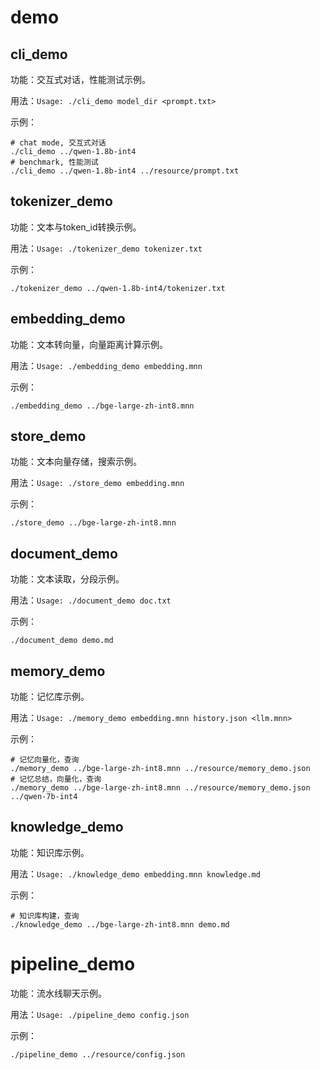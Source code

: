 # demo

## cli_demo

功能：交互式对话，性能测试示例。

用法：`Usage: ./cli_demo model_dir <prompt.txt>`

示例：
```
# chat mode, 交互式对话
./cli_demo ../qwen-1.8b-int4
# benchmark, 性能测试
./cli_demo ../qwen-1.8b-int4 ../resource/prompt.txt
```

## tokenizer_demo

功能：文本与token_id转换示例。

用法：`Usage: ./tokenizer_demo tokenizer.txt`

示例：
```
./tokenizer_demo ../qwen-1.8b-int4/tokenizer.txt
```

## embedding_demo

功能：文本转向量，向量距离计算示例。

用法：`Usage: ./embedding_demo embedding.mnn`

示例：
```
./embedding_demo ../bge-large-zh-int8.mnn
```

## store_demo

功能：文本向量存储，搜索示例。

用法：`Usage: ./store_demo embedding.mnn`

示例：
```
./store_demo ../bge-large-zh-int8.mnn
```

## document_demo

功能：文本读取，分段示例。

用法：`Usage: ./document_demo doc.txt`

示例：
```
./document_demo demo.md
```

## memory_demo

功能：记忆库示例。

用法：`Usage: ./memory_demo embedding.mnn history.json <llm.mnn>`

示例：
```
# 记忆向量化，查询
./memory_demo ../bge-large-zh-int8.mnn ../resource/memory_demo.json
# 记忆总结，向量化，查询
./memory_demo ../bge-large-zh-int8.mnn ../resource/memory_demo.json ../qwen-7b-int4
```

## knowledge_demo

功能：知识库示例。

用法：`Usage: ./knowledge_demo embedding.mnn knowledge.md`

示例：
```
# 知识库构建，查询
./knowledge_demo ../bge-large-zh-int8.mnn demo.md
```

# pipeline_demo

功能：流水线聊天示例。

用法：`Usage: ./pipeline_demo config.json`

示例：
```
./pipeline_demo ../resource/config.json
```